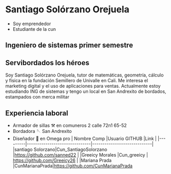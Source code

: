 # Santiago Solórzano Orejuela 


* Soy emprendedor 
* Estudiante de la cun


## Ingeniero de sistemas primer semestre 


## Servibordados los héroes 

Soy Santiago Solórzano Orejuela, tutor de matemáticas, geometría, cálculo y física en la fundación Semillero de Univalle en Cali. Me interesa el marketing digital y el uso de aplicaciones para ventas. 
Actualmente estoy estudiando ING de sistemas y tengo un local en San Andrexito de bordados, estampados con merca militar

## Experiencia laboral 
* Armador de sillas ⚒️  en comuneros 2 calle 72n1 65-52
* Bordadora 🪡  San Andrexito 
* Diseñador 👾  en Omega pro 
|  Nombre Comp  |Usuario GITHUB                       |Link                        |
|---------|-------------------------------|-----------------------------|
|santiago Solorzano|Cun_SantiagoSolorzano            |https://github.com/sanned22  |
|Greeicy Morales |Cun_greeicy            | https://github.com/Greeicy26          |
|Mariana Prada   |CunMarianaPrada|https://github.com/CunMarianaPrada